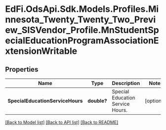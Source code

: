# EdFi.OdsApi.Sdk.Models.Profiles.Minnesota_Twenty_Twenty_Two_Preview_SISVendor_Profile.MnStudentSpecialEducationProgramAssociationExtensionWritable
## Properties

Name | Type | Description | Notes
------------ | ------------- | ------------- | -------------
**SpecialEducationServiceHours** | **double?** | Special Education Service Hours. | [optional] 

[[Back to Model list]](../README.md#documentation-for-models) [[Back to API list]](../README.md#documentation-for-api-endpoints) [[Back to README]](../README.md)

